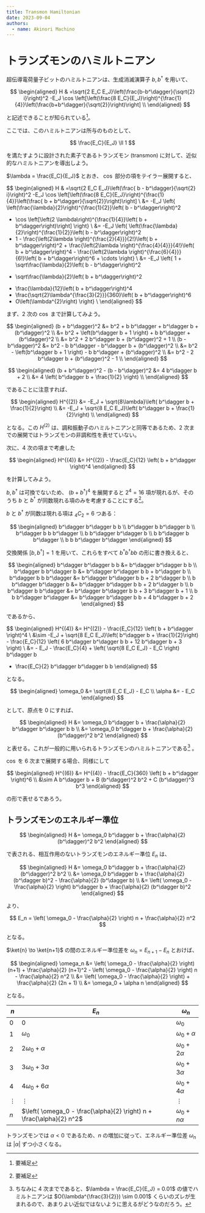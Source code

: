 ```yaml
---
title: Transmon Hamiltonian
date: 2023-09-04
authors:
  - name: Akinori Machino
---
```


# トランズモンのハミルトニアン

超伝導電荷量子ビットのハミルトニアンは、生成消滅演算子 $b, b^\dagger$ を用いて、

$$
\begin{aligned}
H & =\sqrt{2 E_C E_J}\left(\frac{b-b^\dagger}{\sqrt{2} i}\right)^2
-E_J \cos \left[\left(\frac{8 E_C}{E_J}\right)^{\frac{1}{4}}\left(\frac{b+b^\dagger}{\sqrt{2}}\right)\right] \\
\end{aligned}
$$

と記述できることが知られている[^1]。

[^1]: 要補足

ここでは、このハミルトニアンは所与のものとして、

$$
\frac{E_C}{E_J} \ll 1
$$

を満たすように設計された素子であるトランズモン (transmon) に対して、近似的なハミルトニアンを導出しよう。

$\lambda = \frac{E_C}{E_J}$ とおき、 $\cos$ 部分の項をテイラー展開すると、

$$
\begin{aligned}
H & =\sqrt{2 E_C E_J}\left(\frac{ b - b^\dagger}{\sqrt{2} i}\right)^2
-E_J \cos \left[\left(\frac{8 E_C}{E_J}\right)^{\frac{1}{4}}\left(\frac{ b + b^\dagger}{\sqrt{2}}\right)\right] \\
&= -E_J \left\{
\left(\frac{\lambda}{2}\right)^{\frac{1}{2}}\left( b - b^\dagger\right)^2
+ \cos \left[\left(2 \lambda\right)^{\frac{1}{4}}\left( b + b^\dagger\right)\right]
\right\} \\
&= -E_J \left\{
\left(\frac{\lambda}{2}\right)^{\frac{1}{2}}\left( b - b^\dagger\right)^2
+ 1 - \frac{\left(2\lambda \right)^{\frac{2}{4}}}{2!}\left( b + b^\dagger\right)^2 + \frac{\left(2\lambda \right)^{\frac{4}{4}}}{4!}\left( b + b^\dagger\right)^4 - \frac{\left(2\lambda \right)^{\frac{6}{4}}}{6!}\left( b + b^\dagger\right)^6 + \cdots
\right\} \\
&= -E_J \left\{
1 + \sqrt\frac{\lambda}{2}\left( b - b^\dagger\right)^2
- \sqrt\frac{\lambda}{2}\left( b + b^\dagger\right)^2
+ \frac{\lambda}{12}\left( b + b^\dagger\right)^4
+ \frac{\sqrt{2}\lambda^{\frac{3}{2}}}{360}\left( b + b^\dagger\right)^6
+ O\left(\lambda^{2}\right)
\right\} \\
\end{aligned}
$$

まず、2 次の $\cos$ まで計算してみよう。

$$
\begin{aligned}
(b + b^\dagger)^2 &= b^2 + b b^\dagger + b^\dagger b + (b^\dagger)^2 \\
&= b^2 + \left(b^\dagger b + 1 \right) + b b^\dagger + (b^\dagger)^2 \\
&= b^2 + 2 b^\dagger b + (b^\dagger)^2 + 1 \\
(b - b^\dagger)^2 &= b^2 - b b^\dagger - b^\dagger b + (b^\dagger)^2 \\
&= b^2 - \left(b^\dagger b + 1 \right) - b b^\dagger + (b^\dagger)^2 \\
&= b^2 - 2 b^\dagger b + (b^\dagger)^2 - 1 \\
\end{aligned}
$$

$$
\begin{aligned}
(b + b^\dagger)^2 -
(b - b^\dagger)^2
&=
4 b^\dagger b + 2 \\
&= 4 \left( b^\dagger b + \frac{1}{2} \right) \\
\end{aligned}
$$

であることに注意すれば、

$$
\begin{aligned}
H^{(2)} &= -E_J + \sqrt{8\lambda}\left( b^\dagger b + \frac{1}{2}\right) \\
&= -E_J + \sqrt{8 E_C E_J}\left( b^\dagger b + \frac{1}{2}\right) \\
\end{aligned}
$$

となる。この $H^{(2)}$ は、調和振動子のハミルトニアンと同等であるため、2 次までの展開ではトランズモンの非調和性を表せていない。

次に、4 次の項まで考慮した

$$
\begin{aligned}
H^{(4)} &= H^{(2)} - \frac{E_C}{12} \left( b + b^\dagger \right)^4
\end{aligned}
$$

を計算してみよう。

$b, b^\dagger$ は可換でないため、 $(b + b^\dagger)^4$ を展開すると $2^4 = 16$ 項が現れるが、そのうち $b$ と $b^\dagger$ が同数現れる項のみを考慮することにする[^2]。

[^2]: 要補足

$b$ と $b^\dagger$ が同数は現れる項は $_4 C_2 = 6$ つある：

$$
\begin{aligned}
b^\dagger b^\dagger b b \\
b^\dagger b b^\dagger b \\
b^\dagger b b b^\dagger \\
b b^\dagger b^\dagger b \\
b b^\dagger b b^\dagger \\
b b b^\dagger b^\dagger
\end{aligned}
$$

交換関係 $[b, b^\dagger] = 1$ を用いて、これらをすべて $b^\dagger b^\dagger b b$ の形に書き換えると、

$$
\begin{aligned}
b^\dagger b^\dagger b b
&= b^\dagger b^\dagger b b \\
b^\dagger b b^\dagger b
&= b^\dagger b^\dagger b b + b^\dagger b \\
b^\dagger b b b^\dagger
&= b^\dagger b^\dagger b b + 2 b^\dagger b \\
b b^\dagger b^\dagger b
&= b^\dagger b^\dagger b b + 2 b^\dagger b \\
b b^\dagger b b^\dagger
&= b^\dagger b^\dagger b b + 3 b^\dagger b + 1 \\
b b b^\dagger b^\dagger
&= b^\dagger b^\dagger b b + 4 b^\dagger b + 2
\end{aligned}
$$

であるから、

$$
\begin{aligned}
H^{(4)} &= H^{(2)} - \frac{E_C}{12} \left( b + b^\dagger \right)^4 \\
&\sim -E_J + \sqrt{8 E_C E_J}\left( b^\dagger b + \frac{1}{2}\right) - \frac{E_C}{12} \left(
6 b^\dagger b^\dagger b b + 12 b^\dagger b + 3 \right) \\
&= - E_J - \frac{E_C}{4} + \left( \sqrt{8 E_C E_J} - E_C \right) b^\dagger b
- \frac{E_C}{2} b^\dagger b^\dagger b b
\end{aligned}
$$

となる。

$$
\begin{aligned}
\omega_0 &= \sqrt{8 E_C E_J} - E_C \\
\alpha &= - E_C
\end{aligned}
$$

として、原点を 0 にすれば、

$$
\begin{aligned}
H &= \omega_0 b^\dagger b + \frac{\alpha}{2}   b^\dagger b^\dagger b b \\
&= \omega_0 b^\dagger b + \frac{\alpha}{2}  (b^\dagger)^2 b^2
\end{aligned}
$$

と表せる。これが一般的に用いられるトランズモンのハミルトニアンである[^3] 。

[^3]: ちなみに 4 次までであると、$\lambda = \frac{E_C}{E_J} = 0.01$ の値でハミルトニアンは $O(\lambda^{\frac{3}{2}}) \sim 0.001$ くらいのズレが生まれるので、あまりよい近似ではないように思えるがどうなのだろう。

$\cos$ を 6 次まで展開する場合、同様にして

$$
\begin{aligned}
H^{(6)} &= H^{(4)} - \frac{E_C}{360} \left( b + b^\dagger \right)^6 \\
&\sim A b^\dagger b + B (b^\dagger)^2 b^2 + C (b^\dagger)^3 b^3
\end{aligned}
$$

の形で表せるであろう。

## トランズモンのエネルギー準位

$$
\begin{aligned}
H &= \omega_0 b^\dagger b + \frac{\alpha}{2}   (b^\dagger)^2 b^2
\end{aligned}
$$

で表される、相互作用のないトランズモンのエネルギー準位 $E_n$ は、

$$
\begin{aligned}
H &= \omega_0 b^\dagger b + \frac{\alpha}{2}   (b^\dagger)^2 b^2 \\
&= \omega_0 b^\dagger b + \frac{\alpha}{2}  (b^\dagger b)^2 - \frac{\alpha}{2} (b^\dagger b) \\
&= \left( \omega_0 - \frac{\alpha}{2} \right) b^\dagger b + \frac{\alpha}{2} (b^\dagger b)^2
\end{aligned}
$$

より、

$$
E_n = \left( \omega_0 - \frac{\alpha}{2} \right) n + \frac{\alpha}{2} n^2
$$

となる。

$\ket{n} \to \ket{n+1}$ の間のエネルギー準位差を $\omega_n = E_{n+1} - E_{n}$ とおけば、

$$
\begin{aligned}
\omega_n &= \left( \omega_0 - \frac{\alpha}{2} \right) (n+1) + \frac{\alpha}{2} (n+1)^2 - \left( \omega_0 - \frac{\alpha}{2} \right) n - \frac{\alpha}{2} n^2 \\
&= \left( \omega_0 - \frac{\alpha}{2} \right) + \frac{\alpha}{2} (2n + 1) \\
&= \omega_0 + \alpha n
\end{aligned}
$$

となる。

| $n$      | $E_n$                                                                 | $\omega_n$           |
| -------- | --------------------------------------------------------------------- | -------------------- |
| $0$      | $0$                                                                   | $\omega_0$           |
| $1$      | $\omega_0$                                                            | $\omega_0 + \alpha$  |
| $2$      | $2\omega_0 + \alpha$                                                  | $\omega_0 + 2\alpha$ |
| $3$      | $3\omega_0 + 3 \alpha$                                                | $\omega_0 + 3\alpha$ |
| $4$      | $4\omega_0 + 6 \alpha$                                                | $\omega_0 + 4\alpha$ |
| $\vdots$ | $\vdots$                                                              | $\vdots$             |
| $n$      | $\left( \omega_0 - \frac{\alpha}{2} \right) n + \frac{\alpha}{2} n^2$ | $\omega_0 + n\alpha$ |

トランズモンでは $\alpha < 0$ であるため、$n$ の増加に従って、エネルギー準位差 $\omega_n$ は $|\alpha|$ ずつ小さくなる。
